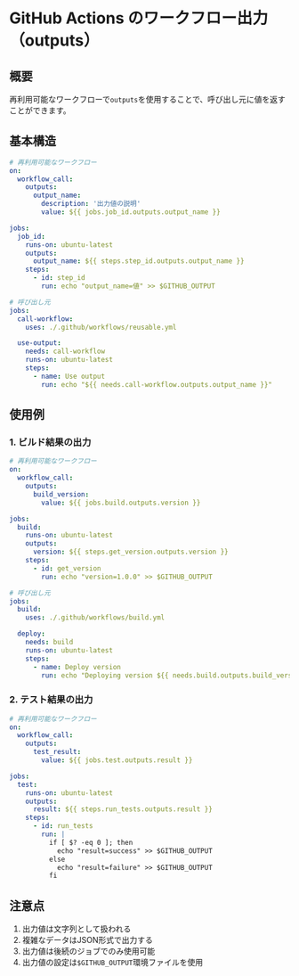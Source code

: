 # GitHub Actions のワークフロー出力（outputs）

## 概要

再利用可能なワークフローで`outputs`を使用することで、呼び出し元に値を返すことができます。

## 基本構造

```yaml
# 再利用可能なワークフロー
on:
  workflow_call:
    outputs:
      output_name:
        description: '出力値の説明'
        value: ${{ jobs.job_id.outputs.output_name }}

jobs:
  job_id:
    runs-on: ubuntu-latest
    outputs:
      output_name: ${{ steps.step_id.outputs.output_name }}
    steps:
      - id: step_id
        run: echo "output_name=値" >> $GITHUB_OUTPUT

# 呼び出し元
jobs:
  call-workflow:
    uses: ./.github/workflows/reusable.yml

  use-output:
    needs: call-workflow
    runs-on: ubuntu-latest
    steps:
      - name: Use output
        run: echo "${{ needs.call-workflow.outputs.output_name }}"
```

## 使用例

### 1. ビルド結果の出力

```yaml
# 再利用可能なワークフロー
on:
  workflow_call:
    outputs:
      build_version:
        value: ${{ jobs.build.outputs.version }}

jobs:
  build:
    runs-on: ubuntu-latest
    outputs:
      version: ${{ steps.get_version.outputs.version }}
    steps:
      - id: get_version
        run: echo "version=1.0.0" >> $GITHUB_OUTPUT

# 呼び出し元
jobs:
  build:
    uses: ./.github/workflows/build.yml

  deploy:
    needs: build
    runs-on: ubuntu-latest
    steps:
      - name: Deploy version
        run: echo "Deploying version ${{ needs.build.outputs.build_version }}"
```

### 2. テスト結果の出力

```yaml
# 再利用可能なワークフロー
on:
  workflow_call:
    outputs:
      test_result:
        value: ${{ jobs.test.outputs.result }}

jobs:
  test:
    runs-on: ubuntu-latest
    outputs:
      result: ${{ steps.run_tests.outputs.result }}
    steps:
      - id: run_tests
        run: |
          if [ $? -eq 0 ]; then
            echo "result=success" >> $GITHUB_OUTPUT
          else
            echo "result=failure" >> $GITHUB_OUTPUT
          fi
```

## 注意点

1. 出力値は文字列として扱われる
2. 複雑なデータはJSON形式で出力する
3. 出力値は後続のジョブでのみ使用可能
4. 出力値の設定は`$GITHUB_OUTPUT`環境ファイルを使用 

